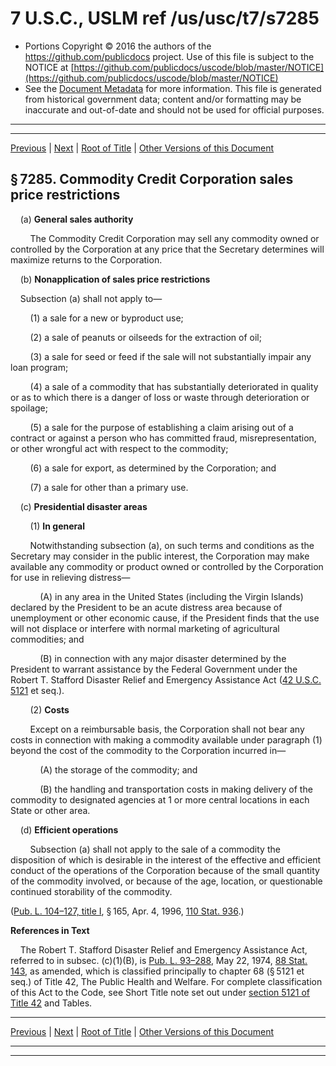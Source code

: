 ---
---

# 7 U.S.C., USLM ref /us/usc/t7/s7285

* Portions Copyright © 2016 the authors of the https://github.com/publicdocs project.
  Use of this file is subject to the NOTICE at [https://github.com/publicdocs/uscode/blob/master/NOTICE](https://github.com/publicdocs/uscode/blob/master/NOTICE)
* See the [Document Metadata](././../../../../..//README.md) for more information.
  This file is generated from historical government data; content and/or formatting may be inaccurate and out-of-date and should not be used for official purposes.

----------
----------

[Previous](./../../../../..//us/usc/t7/ch100/schV/m__us_usc_t7_s7284.md) | [Next](./../../../../..//us/usc/t7/ch100/schV/m__us_usc_t7_s7286.md) | [Root of Title](./../../../../../) | [Other Versions of this Document](https://publicdocs.github.io/go/links?ns=uslm&ref=%2Fus%2Fusc%2Ft7%2Fs7285)

## § 7285. Commodity Credit Corporation sales price restrictions

    (a) __General sales authority__ 

        The Commodity Credit Corporation may sell any commodity owned or controlled by the Corporation at any price that the Secretary determines will maximize returns to the Corporation.

    (b) __Nonapplication of sales price restrictions__ 

    Subsection (a) shall not apply to—

        (1) a sale for a new or byproduct use;

        (2) a sale of peanuts or oilseeds for the extraction of oil;

        (3) a sale for seed or feed if the sale will not substantially impair any loan program;

        (4) a sale of a commodity that has substantially deteriorated in quality or as to which there is a danger of loss or waste through deterioration or spoilage;

        (5) a sale for the purpose of establishing a claim arising out of a contract or against a person who has committed fraud, misrepresentation, or other wrongful act with respect to the commodity;

        (6) a sale for export, as determined by the Corporation; and

        (7) a sale for other than a primary use.

    (c) __Presidential disaster areas__ 

        (1) __In general__ 

        Notwithstanding subsection (a), on such terms and conditions as the Secretary may consider in the public interest, the Corporation may make available any commodity or product owned or controlled by the Corporation for use in relieving distress—

            (A) in any area in the United States (including the Virgin Islands) declared by the President to be an acute distress area because of unemployment or other economic cause, if the President finds that the use will not displace or interfere with normal marketing of agricultural commodities; and

            (B) in connection with any major disaster determined by the President to warrant assistance by the Federal Government under the Robert T. Stafford Disaster Relief and Emergency Assistance Act ([42 U.S.C. 5121][/us/usc/t42/s5121] et seq.).

        (2) __Costs__ 

        Except on a reimbursable basis, the Corporation shall not bear any costs in connection with making a commodity available under paragraph (1) beyond the cost of the commodity to the Corporation incurred in—

            (A) the storage of the commodity; and

            (B) the handling and transportation costs in making delivery of the commodity to designated agencies at 1 or more central locations in each State or other area.

    (d) __Efficient operations__ 

        Subsection (a) shall not apply to the sale of a commodity the disposition of which is desirable in the interest of the effective and efficient conduct of the operations of the Corporation because of the small quantity of the commodity involved, or because of the age, location, or questionable continued storability of the commodity.

([Pub. L. 104–127, title I][/us/pl/104/127/tI], § 165, Apr. 4, 1996, [110 Stat. 936][/us/stat/110/936].)

 __References in Text__ 

    The Robert T. Stafford Disaster Relief and Emergency Assistance Act, referred to in subsec. (c)(1)(B), is [Pub. L. 93–288][/us/pl/93/288], May 22, 1974, [88 Stat. 143][/us/stat/88/143], as amended, which is classified principally to chapter 68 (§ 5121 et seq.) of Title 42, The Public Health and Welfare. For complete classification of this Act to the Code, see Short Title note set out under [section 5121 of Title 42][/us/usc/t42/s5121] and Tables.

----------

[Previous](./../../../../..//us/usc/t7/ch100/schV/m__us_usc_t7_s7284.md) | [Next](./../../../../..//us/usc/t7/ch100/schV/m__us_usc_t7_s7286.md) | [Root of Title](./../../../../../) | [Other Versions of this Document](https://publicdocs.github.io/go/links?ns=uslm&ref=%2Fus%2Fusc%2Ft7%2Fs7285)

----------
----------

[/us/usc/t42/s5121]: https://publicdocs.github.io/go/links?ns=uslm&ref=%2Fus%2Fusc%2Ft42%2Fs5121
[/us/pl/104/127/tI]: https://publicdocs.github.io/go/links?ns=uslm&ref=%2Fus%2Fpl%2F104%2F127%2FtI
[/us/stat/110/936]: https://publicdocs.github.io/go/links?ns=uslm&ref=%2Fus%2Fstat%2F110%2F936
[/us/pl/93/288]: https://publicdocs.github.io/go/links?ns=uslm&ref=%2Fus%2Fpl%2F93%2F288
[/us/stat/88/143]: https://publicdocs.github.io/go/links?ns=uslm&ref=%2Fus%2Fstat%2F88%2F143
[/us/usc/t42/s5121]: https://publicdocs.github.io/go/links?ns=uslm&ref=%2Fus%2Fusc%2Ft42%2Fs5121


